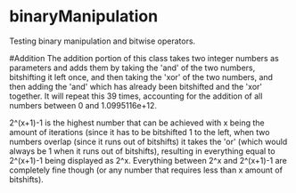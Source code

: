 # binaryManipulation
Testing binary manipulation and bitwise operators.

#Addition
The addition portion of this class takes two integer numbers as parameters and adds them by taking the 'and' of the two numbers, bitshifting it left once, and then taking the 'xor' of the two numbers, and then adding the 'and' which has already been bitshifted and the 'xor' together. It will repeat this 39 times, accounting for the addition of all numbers between 0 and 1.0995116e+12.

2^(x+1)-1 is the highest number that can be achieved with x being the amount of iterations (since it has to be bitshifted 1 to the left, when two numbers overlap (since it runs out of bitshifts) it takes the 'or' (which would always be 1 when it runs out of bitshifts), resulting in everything equal to 2^(x+1)-1 being displayed as 2^x. Everything between 2^x and 2^(x+1)-1 are completely fine though (or any number that requires less than x amount of bitshifts).
